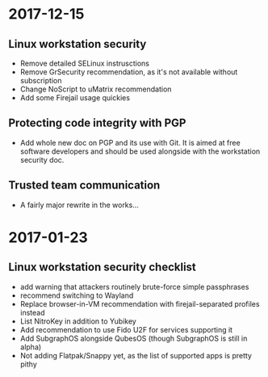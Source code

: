 # 2017-12-15
## Linux workstation security
- Remove detailed SELinux instrusctions
- Remove GrSecurity recommendation, as it's not available without subscription
- Change NoScript to uMatrix recommendation
- Add some Firejail usage quickies

## Protecting code integrity with PGP
- Add whole new doc on PGP and its use with Git. It is aimed at free software
  developers and should be used alongside with the workstation security doc.

## Trusted team communication
- A fairly major rewrite in the works...

# 2017-01-23
## Linux workstation security checklist

- add warning that attackers routinely brute-force simple passphrases
- recommend switching to Wayland
- Replace browser-in-VM recommendation with firejail-separated profiles
  instead
- List NitroKey in addition to Yubikey
- Add recommendation to use Fido U2F for services supporting it
- Add SubgraphOS alongside QubesOS (though SubgraphOS is still in alpha)
- Not adding Flatpak/Snappy yet, as the list of supported apps is pretty pithy
